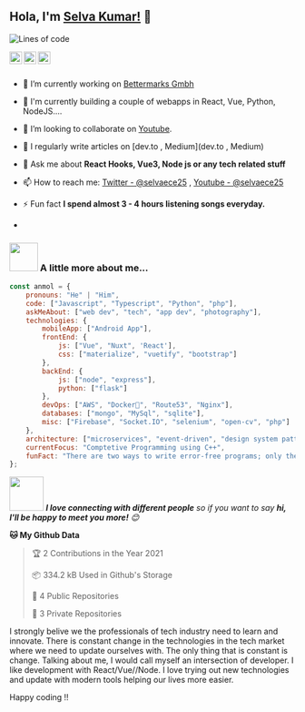 ## Hola, I'm [Selva Kumar!](https://www.linkedin.com/in/selvaece25) 👋

![Lines of code](https://img.shields.io/badge/From%20Hello%20World%20I%27ve%20Written-1.3%20million%20lines%20of%20code-blue)

<a href="https://twitter.com/selvaece25">
  <img align="left" alt="selva's Twitter" width="22px" src="https://cdn.jsdelivr.net/npm/simple-icons@v3/icons/twitter.svg" />
</a>
<a href="https://www.linkedin.com/in/selvaece25/">
  <img align="left" alt="Selva's Linkdein" width="22px" src="https://cdn.jsdelivr.net/npm/simple-icons@v3/icons/linkedin.svg" />
</a>
<a href="https://github.com/selvaece25">
  <img align="left" alt="Selva's Github" width="22px" src="https://cdn.jsdelivr.net/npm/simple-icons@v3/icons/github.svg" />
</a>

<br/>
<br/>


- 🔭 I’m currently working on [Bettermarks Gmbh](https://de.bettermarks.com/)

- 🌱 I'm currently building a couple of webapps in React, Vue, Python, NodeJS....

- 👯 I’m looking to collaborate on [Youtube](https://www.youtube.com/channel/UCIR9x-ycMgUZbTeLnbYsqHQ).

- 📝 I regularly write articles on [dev.to , Medium](dev.to , Medium)

- 💬 Ask me about **React Hooks, Vue3, Node js or any tech related stuff**

- 📫 How to reach me: [Twitter - @selvaece25](https://twitter.com/selvaece25) , [Youtube - @selvaece25](https://www.youtube.com/channel/UCIR9x-ycMgUZbTeLnbYsqHQ)

- ⚡ Fun fact **I spend almost 3 - 4 hours listening songs everyday.**
- 
### <img src="https://media.giphy.com/media/VgCDAzcKvsR6OM0uWg/giphy.gif" width="50"> A little more about me...  

```javascript
const anmol = {
    pronouns: "He" | "Him",
    code: ["Javascript", "Typescript", "Python", "php"],
    askMeAbout: ["web dev", "tech", "app dev", "photography"],
    technologies: {
        mobileApp: ["Android App"],
        frontEnd: {
            js: ["Vue", "Nuxt", 'React'],
            css: ["materialize", "vuetify", "bootstrap"]
        },
        backEnd: {
            js: ["node", "express"],
            python: ["flask"]
        },
        devOps: ["AWS", "Docker🐳", "Route53", "Nginx"],
        databases: ["mongo", "MySql", "sqlite"],
        misc: ["Firebase", "Socket.IO", "selenium", "open-cv", "php"]
    },
    architecture: ["microservices", "event-driven", "design system pattern","Serverless Architecture", "Progressive web applications", "Single page applications"],
    currentFocus: "Comptetive Programming using C++",
    funFact: "There are two ways to write error-free programs; only the third one works"
};
```

<img src="https://media.giphy.com/media/LnQjpWaON8nhr21vNW/giphy.gif" width="60"> <em><b>I love connecting with different people</b> so if you want to say <b>hi, I'll be happy to meet you more!</b> 😊</em>

**🐱 My Github Data** 

> 🏆 2 Contributions in the Year 2021
 > 
> 📦 334.2 kB Used in Github's Storage 
 > 
> 📜 4 Public Repositories 
 > 
> 🔑 3 Private Repositories  
 > 

I strongly belive we the professionals of tech industry need to learn and innovate. There is constant change in the technologies in the tech market where we need to update ourselves with. The only thing that is constant is change. Talking about me, I would call myself an intersection of developer. I like development with React/Vue//Node. I love trying out new technologies and update with modern tools helping our lives more easier.

Happy coding !!
